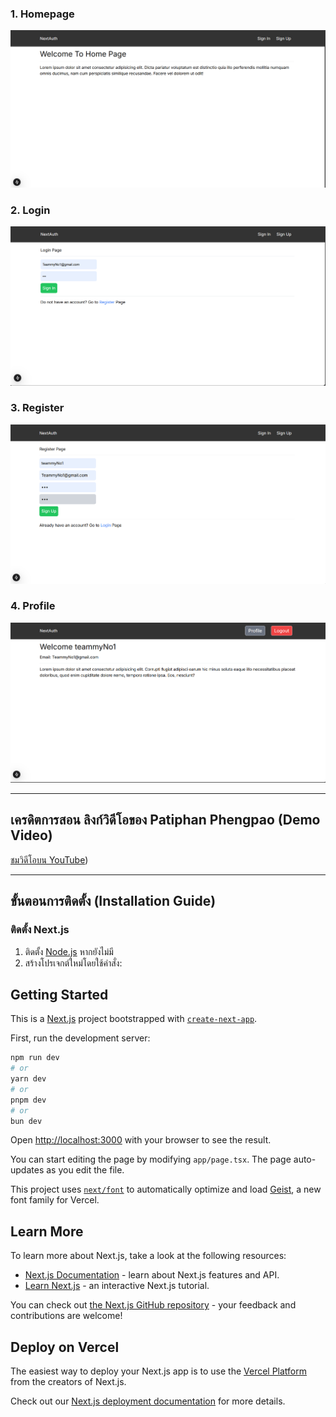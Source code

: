 ### 1. Homepage  
![Homepage](./image/homepage.png)

### 2. Login  
![Login](./image/login.png)

### 3. Register  
![Register](./image/register.png)

### 4. Profile  
![Profile](./image/profile.png)

---

## เครดิตการสอน ลิงก์วิดีโอของ Patiphan Phengpao (Demo Video)

[ชมวิดีโอบน YouTube]([https://www.youtube.com/watch?v=F1vMc5LEDi4))

---

## ขั้นตอนการติดตั้ง (Installation Guide)

### ติดตั้ง Next.js
1. ติดตั้ง [Node.js](https://nodejs.org/) หากยังไม่มี  
2. สร้างโปรเจกต์ใหม่โดยใช้คำสั่ง:
   
## Getting Started
This is a [Next.js](https://nextjs.org) project bootstrapped with [`create-next-app`](https://nextjs.org/docs/app/api-reference/cli/create-next-app).

First, run the development server:

```bash
npm run dev
# or
yarn dev
# or
pnpm dev
# or
bun dev
```

Open [http://localhost:3000](http://localhost:3000) with your browser to see the result.

You can start editing the page by modifying `app/page.tsx`. The page auto-updates as you edit the file.

This project uses [`next/font`](https://nextjs.org/docs/app/building-your-application/optimizing/fonts) to automatically optimize and load [Geist](https://vercel.com/font), a new font family for Vercel.

## Learn More

To learn more about Next.js, take a look at the following resources:

- [Next.js Documentation](https://nextjs.org/docs) - learn about Next.js features and API.
- [Learn Next.js](https://nextjs.org/learn) - an interactive Next.js tutorial.

You can check out [the Next.js GitHub repository](https://github.com/vercel/next.js) - your feedback and contributions are welcome!

## Deploy on Vercel

The easiest way to deploy your Next.js app is to use the [Vercel Platform](https://vercel.com/new?utm_medium=default-template&filter=next.js&utm_source=create-next-app&utm_campaign=create-next-app-readme) from the creators of Next.js.

Check out our [Next.js deployment documentation](https://nextjs.org/docs/app/building-your-application/deploying) for more details.
